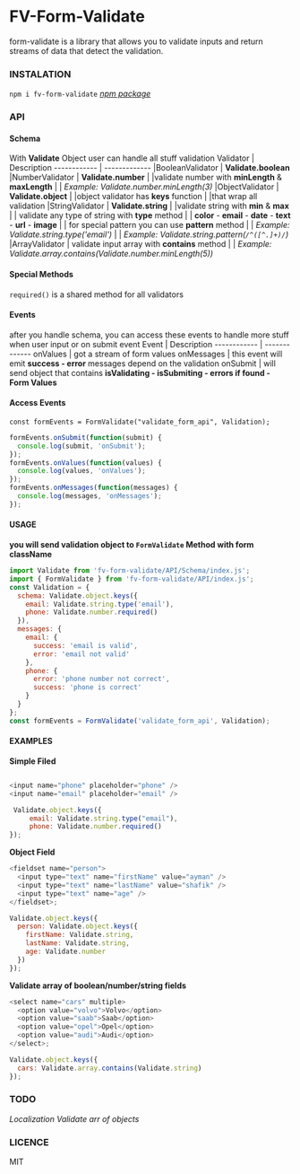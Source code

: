 # FV-Form-Validate

form-validate is a library that allows you to validate inputs and return streams of data that detect the validation.

### INSTALATION
`npm i fv-form-validate`
[_npm package_](https://www.npmjs.com/package/fv-form-validation)
### API
#### Schema

With **Validate** Object user can handle all stuff validation
Validator | Description
------------ | -------------
|BooleanValidator | **Validate.boolean**
|NumberValidator | **Validate.number**
| |validate number with **minLength** & **maxLength**
| | _Example: Validate.number.minLength(3)_
|ObjectValidator | **Validate.object**
| |object validator has **keys** function
| |that wrap all validation
|StringValidator | **Validate.string**
| |validate string with **min** & **max**
| | validate any type of string with **type** method
| | **color** - **email** - **date** - **text** - **url** - **image**
| | for special pattern you can use **pattern** method
| | _Example: Validate.string.type('email')_
| | _Example: Validate.string.pattern(`/^([^.]+)/`)_
|ArrayValidator | validate input array with **contains** method
| | _Example: Validate.array.contains(Validate.number.minLength(5))_

#### Special Methods

`required()` is a shared method for all validators

#### Events

after you handle schema, you can access these events to handle more stuff
when user input or on submit event
Event | Description
------------ | -------------
onValues | got a stream of form values
onMessages | this event will emit **success - error** messages depend on the validation
onSubmit | will send object that contains **isValidating - isSubmiting - errors if found - Form Values**

#### Access Events

`const formEvents = FormValidate("validate_form_api", Validation);`

```javascript
formEvents.onSubmit(function(submit) {
  console.log(submit, 'onSubmit');
});
formEvents.onValues(function(values) {
  console.log(values, 'onValues');
});
formEvents.onMessages(function(messages) {
  console.log(messages, 'onMessages');
});
```

#### USAGE

**you will send validation object to `FormValidate` Method with form className**

```javascript
import Validate from 'fv-form-validate/API/Schema/index.js';
import { FormValidate } from 'fv-form-validate/API/index.js';
const Validation = {
  schema: Validate.object.keys({
    email: Validate.string.type('email'),
    phone: Validate.number.required()
  }),
  messages: {
    email: {
      success: 'email is valid',
      error: 'email not valid'
    },
    phone: {
      error: 'phone number not correct',
      success: 'phone is correct'
    }
  }
};
const formEvents = FormValidate('validate_form_api', Validation);
```

#### EXAMPLES

**Simple Filed**

```javascript

<input name="phone" placeholder="phone" />
<input name="email" placeholder="email" />

 Validate.object.keys({
     email: Validate.string.type("email"),
     phone: Validate.number.required()
});
```

**Object Field**

```javascript
<fieldset name="person">
  <input type="text" name="firstName" value="ayman" />
  <input type="text" name="lastName" value="shafik" />
  <input type="text" name="age" />
</fieldset>;

Validate.object.keys({
  person: Validate.object.keys({
    firstName: Validate.string,
    lastName: Validate.string,
    age: Validate.number
  })
});
```

**Validate array of boolean/number/string fields**

```javascript
<select name="cars" multiple>
  <option value="volvo">Volvo</option>
  <option value="saab">Saab</option>
  <option value="opel">Opel</option>
  <option value="audi">Audi</option>
</select>;

Validate.object.keys({
  cars: Validate.array.contains(Validate.string)
});
```

### TODO

_Localization_
_Validate arr of objects_

### LICENCE

MIT
